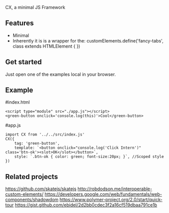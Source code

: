 CX, a minimal JS Framework

Features
---
- Minimal
- Inherently it is is a wrapper for the: customElements.define('fancy-tabs', class extends HTMLElement { })


Get started
---

Just open one of the examples local in your browser.


Example
---

#index.html

    <script type="module" src="./app.js"></script>
    <green-button onclick='console.log(this)'>Cool</green-button>

#app.js

    import CX from '../../src/index.js'
    CX({
        tag: 'green-button',
        template: `<button onclick="console.log('Click Intern')" class='btn-ok'><slot>OK</slot></button>`,
        style: `.btn-ok { color: green; font-size:20px; }`, //Scoped style
    })




Related projects
---
https://github.com/skatejs/skatejs
http://robdodson.me/interoperable-custom-elements/
https://developers.google.com/web/fundamentals/web-components/shadowdom
https://www.polymer-project.org/2.0/start/quick-tour
https://gist.github.com/ebidel/2d2bb0cdec3f2a16cf519dbaa791ce1b